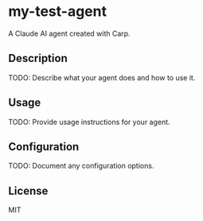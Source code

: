 # my-test-agent

A Claude AI agent created with Carp.

## Description

TODO: Describe what your agent does and how to use it.

## Usage

TODO: Provide usage instructions for your agent.

## Configuration

TODO: Document any configuration options.

## License

MIT
